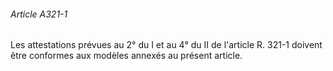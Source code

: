 ###### Article A321-1

Les attestations prévues au 2° du I et au 4° du II de l'article R. 321-1 doivent être conformes aux modèles annexés au présent article.

